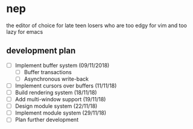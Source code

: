 # nep

the editor of choice for late teen losers who are too edgy for vim and too lazy for emacs

## development plan

- [ ] Implement buffer system (09/11/2018)
  - [ ] Buffer transactions
  - [ ] Asynchronous write-back
- [ ] Implement cursors over buffers (11/11/18)
- [ ] Build rendering system (18/11/18)
- [ ] Add multi-window support (19/11/18)
- [ ] Design module system (22/11/18)
- [ ] Implement module system (29/11/18)
- [ ] Plan further development
